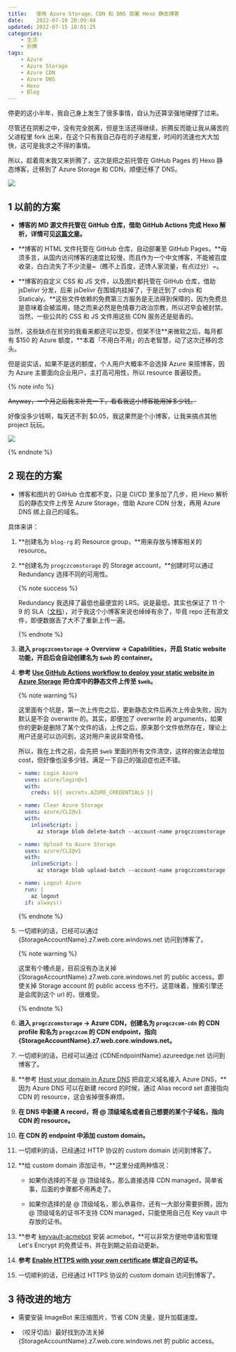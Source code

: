 ```yaml
---
title:   使用 Azure Storage、CDN 和 DNS 部署 Hexo 静态博客
date:    2022-07-10 20:09:04
updated: 2022-07-15 18:01:25
categories:
    - 生活
    - 折腾
tags:
    - Azure
    - Azure Storage
    - Azure CDN
    - Azure DNS
    - Hexo
    - Blog
---
```


停更的这小半年，我自己身上发生了很多事情，自认为还算坚强地硬撑了过来。

尽管还在阴影之中，没有完全脱离，但是生活还得继续，折腾反而能让我从痛苦的父进程里 fork 出来，在这个只有我自己存在的子进程里，时间的流速也大大加快，这可是我求之不得的事情。

所以，趁着周末我又来折腾了，这次是把之前托管在 GitHub Pages 的 Hexo 静态博客，迁移到了 Azure Storage 和 CDN，顺便迁移了 DNS。

![](https://image.progcz.com/2022/07/10/01.png)

<!-- more -->

## 1 以前的方案

- **博客的 MD 源文件托管在 GitHub 仓库，借助 GitHub Actions 完成 Hexo 解析，详情可见[这篇文章](/posts/apply-github-actions-to-deploy-hexo-blog/)。**

- **博客的 HTML 文件托管在 GitHub 仓库，自动部署至 GitHub Pages。**毋须多言，从国内访问博客的速度比较慢，而且作为一个中文博客，不能被百度收录，白白流失了不少流量~（瞧不上百度，还馋人家流量，有点过分）~。

- **博客的自定义 CSS 和 JS 文件，以及图片都托管在 GitHub 仓库，借助 jsDelivr 分发，后来 jsDelivr 在围城内挂掉了，于是迁到了 cdnjs 和 Staticaly。**这些文件依赖的免费第三方服务是无法得到保障的，因为免费总是意味着会被滥用，随之而来必然是色情暴力政治宗教，所以迟早会被封禁。当然，一些公共的 CSS 和 JS 文件用这些 CDN 服务还是挺香的。

当然，这些缺点在贫穷的我看来都还可以忍受，但架不住**来微软之后，每月都有 $150 的 Azure 额度，**本着「不用白不用」的古老智慧，动了这次迁移的念头。

但是说实话，如果不是送的额度，个人用户大概率不会选择 Azure 来搭博客，因为 Azure 主要面向企业用户，主打高可用性，所以 resource 普遍较贵。

{% note info %}

~~Anyway，一个月之后我来补充一下，看看我这小博客能用掉多少钱。~~

好像没多少钱啊，每天还不到 $0.05，我这果然是个小博客，让我来搞点其他 project 玩玩。

![](https://image.progcz.com/2022/07/14/01.png)

{% endnote %}

## 2 现在的方案

- 博客和图片的 GitHub 仓库都不变，只是 CI/CD 里多加了几步，把 Hexo 解析后的静态文件上传至 Azure Storage，借助 Azure CDN 分发，再用 Azure DNS 绑上自己的域名。

具体来讲：

1. **创建名为 `blog-rg` 的 Resource group，**用来存放与博客相关的 resource。

2. **创建名为 `progczcomstorage` 的 Storage account，**创建时可以通过 Redundancy 选择不同的可用性。

    {% note success %}

    Redundancy 我选择了最低也最便宜的 LRS。说是最低，其实也保证了 11 个 9 的 SLA（[文档](https://docs.microsoft.com/en-us/azure/storage/common/storage-redundancy#locally-redundant-storage)），对于我这个小博客来说也绰绰有余了，毕竟 repo 还有源文件，即便数据丢了大不了重新上传一遍。

    {% endnote %}

3. **进入 `progczcomstorage` -> Overview -> Capabilities，开启 Static website 功能，开启后会自动创建名为 `$web` 的 container。**

4. **参考 [Use GitHub Actions workflow to deploy your static website in Azure Storage](https://docs.microsoft.com/en-us/azure/storage/blobs/storage-blobs-static-site-github-actions?tabs=userlevel) 把仓库中的静态文件上传至 `$web`。**

    {% note warning %}

    这里面有个坑是，第一次上传完之后，更新静态文件后再次上传会失败，因为默认是不会 overwrite 的。其实，即便加了 overwrite 的 arguments，如果你的更新是删除了某个文件的话，上传之后，原来那个文件依然存在，理论上用户还是可以访问到，这对用户来说非常奇怪。

    所以，我在上传之前，会先把 `$web` 里面的所有文件清空，这样的做法会增加 cost，但好像也没多少钱，满足一下自己的强迫症也还不错。

    ```yaml code https://github.com/ProgCZ/blog-cloud/blob/source/.github/workflows/auto-hexo.yml auto-hexo.yml
    - name: Login Azure
      uses: azure/login@v1
      with:
        creds: ${{ secrets.AZURE_CREDENTIALS }}

    - name: Clear Azure Storage
      uses: azure/CLI@v1
      with:
        inlineScript: |
          az storage blob delete-batch --account-name progczcomstorage --auth-mode key -s '$web'

    - name: Upload to Azure Storage
      uses: azure/CLI@v1
      with:
        inlineScript: |
          az storage blob upload-batch --account-name progczcomstorage --auth-mode key -d '$web' -s blog-source-ws/public --pattern "[!.]*" --overwrite true

    - name: Logout Azure
      run: |
        az logout
      if: always()
    ```

    {% endnote %}

5. 一切顺利的话，已经可以通过 {StorageAccountName}.z7.web.core.windows.net 访问到博客了。

    {% note warning %}

    这里有个槽点是，目前没有办法关掉 {StorageAccountName}.z7.web.core.windows.net 的 public access，即使关掉 Storage account 的 public access 也不行。这意味着，搜索引擎还是会爬到这个 url 的，很难受。

    {% endnote %}

6. **进入 `progczcomstorage` -> Azure CDN，创建名为 `progczcom-cdn` 的 CDN profile 和名为 `progczcom` 的 CDN endpoint，指向 {StorageAccountName}.z7.web.core.windows.net。**

7. 一切顺利的话，已经可以通过 {CDNEndpointName}.azureedge.net 访问到博客了。

8. **参考 [Host your domain in Azure DNS](https://docs.microsoft.com/en-us/azure/dns/dns-delegate-domain-azure-dns) 把自定义域名接入 Azure DNS，**因为 Azure DNS 可以在新建 record 的时候，通过 Alias record set 直接指向 CDN 的 resource，这会省掉很多麻烦。

9. **在 DNS 中新建 A record，将 @ 顶级域名或者自己想要的某个子域名，指向 CDN 的 resource。**

10. **在 CDN 的 endpoint 中添加 custom domain。**

11. 一切顺利的话，已经通过 HTTP 协议的 custom domain 访问到博客了。

12. **给 custom domain 添加证书，**这里分成两种情况：

    - 如果你选择的不是 @ 顶级域名，那么直接选择 CDN managed，简单省事，后面的步骤都不用再走了。

    - 如果你选择的是 @ 顶级域名，那么恭喜你，还有一大部分需要折腾，因为 @ 顶级域名的证书不支持 CDN managed，只能使用自己在 Key vault 中存放的证书。

13. **参考 [keyvault-acmebot](https://github.com/shibayan/keyvault-acmebot) 安装 acmebot，**可以非常方便地申请和管理 Let's Encrypt 的免费证书，并在到期之前自动更新。

14. **参考 [Enable HTTPS with your own certificate](https://docs.microsoft.com/en-us/azure/cdn/cdn-custom-ssl?tabs=option-2-enable-https-with-your-own-certificate#tlsssl-certificates) 绑定自己的证书。**

15. 一切顺利的话，已经通过 HTTPS 协议的 custom domain 访问到博客了。

## 3 待改进的地方

- 需要安装 ImageBot 来压缩图片，节省 CDN 流量，提升加载速度。

- （咬牙切齿）最好找到办法关掉 {StorageAccountName}.z7.web.core.windows.net 的 public access。
